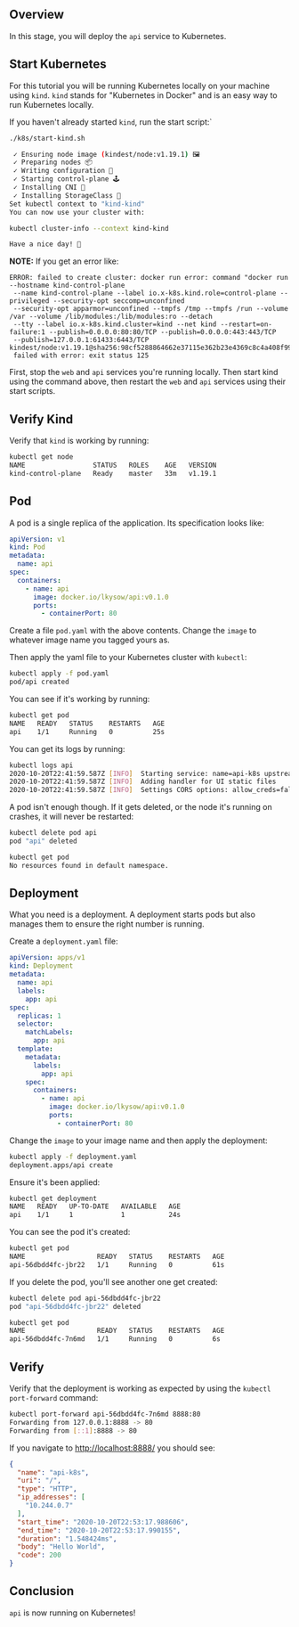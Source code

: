 ## Overview
In this stage, you will deploy the `api` service to Kubernetes.

## Start Kubernetes
For this tutorial you will be running Kubernetes locally on your
machine using `kind`. `kind` stands for "Kubernetes in Docker" and is an
easy way to run Kubernetes locally.

If you haven't already started `kind`, run the start script:`

```bash
./k8s/start-kind.sh

 ✓ Ensuring node image (kindest/node:v1.19.1) 🖼
 ✓ Preparing nodes 📦
 ✓ Writing configuration 📜
 ✓ Starting control-plane 🕹️
 ✓ Installing CNI 🔌
 ✓ Installing StorageClass 💾
Set kubectl context to "kind-kind"
You can now use your cluster with:

kubectl cluster-info --context kind-kind

Have a nice day! 👋
```

**NOTE:** If you get an error like:
```
ERROR: failed to create cluster: docker run error: command "docker run --hostname kind-control-plane
 --name kind-control-plane --label io.x-k8s.kind.role=control-plane --privileged --security-opt seccomp=unconfined
 --security-opt apparmor=unconfined --tmpfs /tmp --tmpfs /run --volume /var --volume /lib/modules:/lib/modules:ro --detach
 --tty --label io.x-k8s.kind.cluster=kind --net kind --restart=on-failure:1 --publish=0.0.0.0:80:80/TCP --publish=0.0.0.0:443:443/TCP
 --publish=127.0.0.1:61433:6443/TCP kindest/node:v1.19.1@sha256:98cf5288864662e37115e362b23e4369c8c4a408f99cbc06e58ac30ddc721600"
 failed with error: exit status 125
```

First, stop the `web` and `api` services you're running locally. Then start kind using the command
above, then restart the `web` and `api` services using their start scripts.

## Verify Kind

Verify that `kind` is working by running:
```bash
kubectl get node
NAME                 STATUS   ROLES    AGE   VERSION
kind-control-plane   Ready    master   33m   v1.19.1
```

## Pod
A pod is a single replica of the application. Its specification looks like:
```yaml
apiVersion: v1
kind: Pod
metadata:
  name: api
spec:
  containers:
    - name: api
      image: docker.io/lkysow/api:v0.1.0
      ports:
        - containerPort: 80
```

Create a file `pod.yaml` with the above contents. Change the `image` to
whatever image name you tagged yours as.

Then apply the yaml file to your Kubernetes cluster with `kubectl`:

```bash
kubectl apply -f pod.yaml
pod/api created
```

You can see if it's working by running:
```bash
kubectl get pod
NAME   READY   STATUS    RESTARTS   AGE
api    1/1     Running   0          25s
```

You can get its logs by running:
```bash
kubectl logs api
2020-10-20T22:41:59.587Z [INFO]  Starting service: name=api-k8s upstreamURIs= upstreamWorkers=1 listenAddress=0.0.0.0:80 service type=http
2020-10-20T22:41:59.587Z [INFO]  Adding handler for UI static files
2020-10-20T22:41:59.587Z [INFO]  Settings CORS options: allow_creds=false allow_headers=Accept,Accept-Language,Content-Language,Origin,Content-Type allow_origins=*
```

A pod isn't enough though. If it gets deleted, or the node it's
running on crashes, it will never be restarted:

```bash
kubectl delete pod api
pod "api" deleted
```

```bash
kubectl get pod
No resources found in default namespace.
```

## Deployment
What you need is a deployment. A deployment starts pods but also manages them to ensure
the right number is running.

Create a `deployment.yaml` file:
```yaml
apiVersion: apps/v1
kind: Deployment
metadata:
  name: api
  labels:
    app: api
spec:
  replicas: 1
  selector:
    matchLabels:
      app: api
  template:
    metadata:
      labels:
        app: api
    spec:
      containers:
        - name: api
          image: docker.io/lkysow/api:v0.1.0
          ports:
            - containerPort: 80
```

Change the `image` to your image name and then apply the deployment:
```bash
kubectl apply -f deployment.yaml
deployment.apps/api create
```

Ensure it's been applied:

```bash
kubectl get deployment
NAME   READY   UP-TO-DATE   AVAILABLE   AGE
api    1/1     1            1           24s
```

You can see the pod it's created:

```bash
kubectl get pod
NAME                  READY   STATUS    RESTARTS   AGE
api-56dbdd4fc-jbr22   1/1     Running   0          61s
```

If you delete the pod, you'll see another one get created:

```bash
kubectl delete pod api-56dbdd4fc-jbr22
pod "api-56dbdd4fc-jbr22" deleted

kubectl get pod
NAME                  READY   STATUS    RESTARTS   AGE
api-56dbdd4fc-7n6md   1/1     Running   0          6s
```

## Verify
Verify that the deployment is working as expected by using the `kubectl port-forward`
command:

```bash
kubectl port-forward api-56dbdd4fc-7n6md 8888:80
Forwarding from 127.0.0.1:8888 -> 80
Forwarding from [::1]:8888 -> 80
```

If you navigate to [http://localhost:8888/](http://localhost:8888/) you should
see:

```json
{
  "name": "api-k8s",
  "uri": "/",
  "type": "HTTP",
  "ip_addresses": [
    "10.244.0.7"
  ],
  "start_time": "2020-10-20T22:53:17.988606",
  "end_time": "2020-10-20T22:53:17.990155",
  "duration": "1.548424ms",
  "body": "Hello World",
  "code": 200
}
```

## Conclusion
`api` is now running on Kubernetes!
